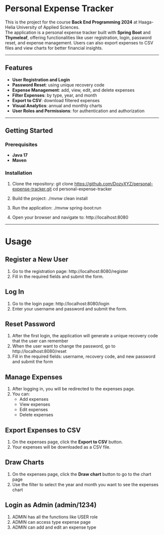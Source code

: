 # Personal Expense Tracker

This is the project for the course **Back End Programming 2024** at Haaga-Helia University of Applied Sciences.  
The application is a personal expense tracker built with **Spring Boot** and **Thymeleaf**, offering functionalities like user registration, login, password reset, and expense management. Users can also export expenses to CSV files and view charts for better financial insights.

---

## Features
- **User Registration and Login**
- **Password Reset**: using unique recovery code
- **Expense Management**: add, view, edit, and delete expenses
- **Filter Expenses**: by type, year, and month
- **Export to CSV**: download filtered expenses
- **Visual Analytics**: annual and monthly charts
- **User Roles and Permissions**: for authentication and authorization

---

## Getting Started

### Prerequisites
- **Java 17**
- **Maven**

### Installation

1. Clone the repository:
   git clone https://github.com/DozyXYZ/personal-expense-tracker.git
   cd personal-expense-tracker

2. Build the project:
   ./mvnw clean install

3. Run the application:
   ./mvnw spring-boot:run

4. Open your browser and navigate to:
   http://localhost:8080

---

# Usage

## Register a New User
1. Go to the registration page: http://localhost:8080/register
2. Fill in the required fields and submit the form.

## Log In
1. Go to the login page: http://localhost:8080/login
2. Enter your username and password and submit the form.

## Reset Password
1. After the first login, the application will generate a unique recovery code that the user can remember
2. When the user want to change the password, go to http://localhost:8080/reset
3. Fill in the required fields: username, recovery code, and new password and submit the form

## Manage Expenses
1. After logging in, you will be redirected to the expenses page.
2. You can:
   - Add expenses
   - View expenses
   - Edit expenses
   - Delete expenses

## Export Expenses to CSV
1. On the expenses page, click the **Export to CSV** button.
2. Your expenses will be downloaded as a CSV file.

## Draw Charts
1. On the expenses page, click the **Draw chart** button to go to the chart page
2. Use the filter to select the year and month you want to see the expenses chart

## Login as Admin (admin/1234)
1. ADMIN has all the functions like USER role
2. ADMIN can access type expense page
3. ADMIN can add and edit an expense type 
